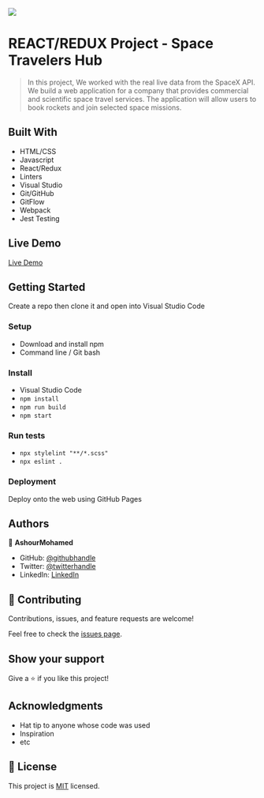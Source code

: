 ![](https://img.shields.io/badge/Microverse-blueviolet)

# REACT/REDUX Project - Space Travelers Hub

> In this project, We worked with the real live data from the SpaceX API. We build a web application for a company that provides commercial and scientific space travel services. The application will allow users to book rockets and join selected space missions.

## Built With

- HTML/CSS
- Javascript
- React/Redux
- Linters
- Visual Studio
- Git/GitHub
- GitFlow
- Webpack
- Jest Testing

## Live Demo

[Live Demo](https://deploy-preview-24--scintillating-florentine-4a0618.netlify.app/)

## Getting Started

Create a repo then clone it and open into Visual Studio Code

### Setup

- Download and install npm
- Command line / Git bash

### Install

- Visual Studio Code
- `npm install`
- `npm run build`
- `npm start`

### Run tests

- `npx stylelint "**/*.scss"`
- `npx eslint .`

### Deployment

Deploy onto the web using GitHub Pages

## Authors

👤 **AshourMohamed**

- GitHub: [@githubhandle](https://github.com/AACHOURMOHAMED)
- Twitter: [@twitterhandle](https://twitter.com/MohamedAachour3)
- LinkedIn: [LinkedIn](https://linkedin.com/in/mohamed-aachour-25405b215)

## 🤝 Contributing

Contributions, issues, and feature requests are welcome!

Feel free to check the [issues page](../../issues/).

## Show your support

Give a ⭐️ if you like this project!

## Acknowledgments

- Hat tip to anyone whose code was used
- Inspiration
- etc

## 📝 License

This project is [MIT](./MIT.md) licensed.
